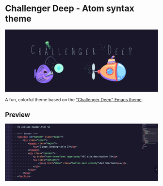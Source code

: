 # Challenger Deep - Atom syntax theme

![banner](https://raw.githubusercontent.com/andrewbanchich/challenger-deep-syntax/master/assets/banner.png)

A fun, colorful theme based on the ["Challenger Deep" Emacs theme](https://github.com/MaxSt/challenger-deep).

## Preview
![preview](https://raw.githubusercontent.com/andrewbanchich/challenger-deep-syntax/master/assets/preview.png)
